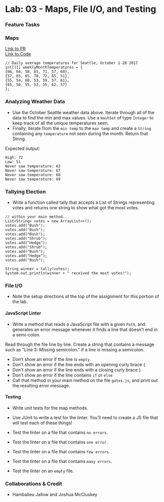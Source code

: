# Lab: 03 - Maps, File I/O, and Testing

### Feature Tasks

### Maps
[Link to PR](https://github.com/Edward-Regalado/java-fundamentals/pull/13)  
[Link to Code](../basiclibrary/lib/src/main/java/basiclibrary/Library.java)
```
// Daily average temperatures for Seattle, October 1-28 2017
int[][] weeklyMonthTemperatures = {
{66, 64, 58, 65, 71, 57, 60},
{57, 65, 65, 70, 72, 65, 51},
{55, 54, 60, 53, 59, 57, 61},
{65, 56, 55, 52, 55, 62, 57}
};
```

### Analyzing Weather Data

- Use the October Seattle weather data above. Iterate through all of the data to find the min and max values. Use a 
`HashSet` of type `Integer` to keep track of all the unique temperatures seen. 
- Finally, iterate from the `min temp` to the `max temp` and create a `String` containing any `temperature` not seen during the month. Return that String.

Expected output:

```
High: 72
Low: 51
Never saw temperature: 63
Never saw temperature: 67
Never saw temperature: 68
Never saw temperature: 69
```


### Tallying Election

- Write a function called tally that accepts a List of Strings representing votes and returns one string to show what 
got the most votes.

```
// within your main method...
List<String> votes = new ArrayList<>();
votes.add("Bush");
votes.add("Bush");
votes.add("Bush");
votes.add("Shrub");
votes.add("Hedge");
votes.add("Shrub");
votes.add("Bush");
votes.add("Hedge");
votes.add("Bush");

String winner = tally(votes);
System.out.println(winner + " received the most votes!");
```

### File I/O

- Note the setup directions at the top of the assignment for this portion of the lab.

#### JavaScript Linter

- Write a method that reads a JavaScript file with a given `Path`, and generates an error message whenever it finds a line that doesn’t end in a semi-colon.

Read through the file line by line. Create a string that contains a message such as "Line 3: Missing semicolon." if a line is missing a semicolon.

- Don’t show an error if the line is `empty`.
- Don’t show an error if the line ends with an opening curly brace `{`
- Don’t show an error if the line ends with a closing curly brace `}`
- Don’t show an error if the line contains `if` or `else`
- Call that method in your main method on the file `gates.js`, and print out the resulting error message.

#### Testing

- Write unit tests for the map methods.
- Use JUnit to write a test for the linter.
You’ll need to create a JS file that will test each of these things!

- Test the linter on a file that contains `no errors`.
- Test the linter on a file that contains `one error`.
- Test the linter on a file that contains `few errors`.
- Test the linter on a file that contains `many errors`.
- Test the linter on an `empty` file.

### Collaborations & Credit

- Hambalieu Jallow and Joshua McCluskey
